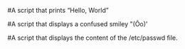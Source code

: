 #A script that prints “Hello, World”

#A script that displays a confused smiley "(Ôo)'

#A script that displays the content of the /etc/passwd file.
